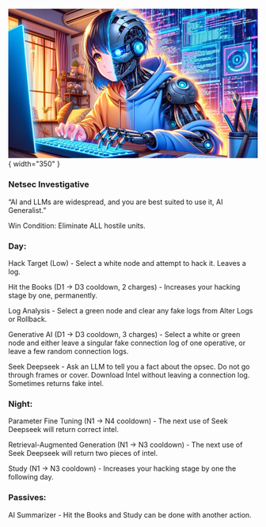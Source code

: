![aigeneralist.png](Images/aigeneralist.png){ width="350" }

### **Netsec Investigative**

“AI and LLMs are widespread, and you are best suited to use it, AI Generalist.”

Win Condition: Eliminate ALL hostile units.

### **Day:**

Hack Target (Low) - Select a white node and attempt to hack it. Leaves a log.

Hit the Books (D1 -> D3 cooldown, 2 charges) - Increases your hacking stage by one, permanently.

Log Analysis - Select a green node and clear any fake logs from Alter Logs or Rollback.

Generative AI (D1 -> D3 cooldown, 3 charges) - Select a white or green node and either leave a singular fake connection log of one operative, or leave a few random connection logs.

Seek Deepseek - Ask an LLM to tell you a fact about the opsec. Do not go through frames or cover. Download Intel without leaving a connection log. Sometimes returns fake intel.

### **Night:**

Parameter Fine Tuning (N1 -> N4 cooldown) - The next use of Seek Deepseek will return correct intel.

Retrieval-Augmented Generation (N1 -> N3 cooldown) - The next use of Seek Deepseek will return two pieces of intel.

Study (N1 -> N3 cooldown) - Increases your hacking stage by one the following day.

### **Passives:**

AI Summarizer - Hit the Books and Study can be done with another action.